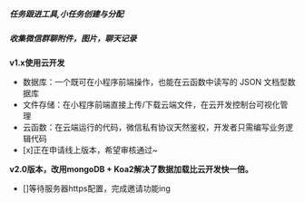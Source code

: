 ##### 任务跟进工具,小任务创建与分配
##### 收集微信群聊附件，图片，聊天记录

**v1.x使用云开发**

- 数据库：一个既可在小程序前端操作，也能在云函数中读写的 JSON 文档型数据库
- 文件存储：在小程序前端直接上传/下载云端文件，在云开发控制台可视化管理
- 云函数：在云端运行的代码，微信私有协议天然鉴权，开发者只需编写业务逻辑代码
- [x]正在申请线上版本，希望审核通过~

**v2.0版本，改用mongoDB + Koa2解决了数据加载比云开发快一倍。**

- []等待服务器https配置，完成邀请功能ing
